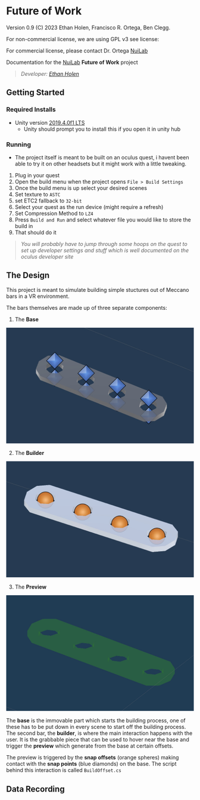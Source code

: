 # Future of Work

Version 0.9 (C) 2023 Ethan Holen, Francisco R. Ortega, Ben Clegg. 

For non-commercial license, we are using GPL v3 see license: 

For commercial license, please contact Dr. Ortega [NuiLab](https://nuilab.org/)

Documentation for the [NuiLab](https://nuilab.org/) **Future of Work** project

> *Developer: [Ethan Holen](https://github.com/EthanHolen/)*

## Getting Started

### Required Installs

* Unity version [2019.4.0f1 LTS](https://unity3d.com/get-unity/download/archive)
  + Unity should prompt you to install this if you open it in unity hub

### Running

* The project itself is meant to be built on an oculus quest, i havent been able to try it on other headsets but it might work with a little tweaking.

1. Plug in your quest
2. Open the build menu when the project opens `File > Build Settings`
3. Once the build menu is up select your desired scenes
4. Set texture to `ASTC`
5. set ETC2 fallback to `32-bit`
6. Select your quest as the run device (might require a refresh)
7. Set Compression Method to `LZ4`
8. Press `Build and Run` and select whatever file you would like to store the build in
9. That should do it

 > *You will probably have to jump through some hoops on the quest to set up developer settings and stuff which is well documented on the oculus developer site*

## The Design

This project is meant to simulate building simple stuctures out of Meccano bars in a VR environment.

The bars themselves are made up of three separate components:

1. The **Base**

![](./readme-images/4base.jpeg)

2. The **Builder**

![](./readme-images/4builder.jpeg)

3. The **Preview**

![](./readme-images/4preview.jpeg)

The **base** is the immovable part which starts the building process, one of these has to be put down in every scene to start off the building process. The second bar, the **builder**, is where the main interaction happens with the user. It is the grabbable piece that can be used to hover near the base and trigger the **preview** which generate from the base at certain offsets.

The preview is triggered by the **snap offsets** (orange spheres) making contact with the **snap points** (blue diamonds) on the base. The script behind this interaction is called `BuildOffset.cs`



## Data Recording

<!-- TODO: Document the data recording process -->
